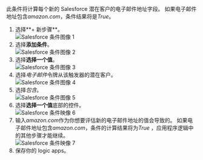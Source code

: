 此条件将计算每个新的 Salesforce 潜在客户的电子邮件地址字段。 如果电子邮件地址包含*amazon.com*，条件结果将是*True*。

1. 选择**+ 新步骤**。  
   ![Salesforce 条件图像 1](./media/connectors-create-api-salesforce/condition-1.png)   
2. 选择**添加条件**。    
   ![Salesforce 条件图像 2](./media/connectors-create-api-salesforce/condition-2.png)  
3. 选择**选择一个值**。    
   ![Salesforce 条件图像 3](./media/connectors-create-api-salesforce/condition-3.png)  
4. 选择*电子邮件*令牌从该触发器的潜在客户。    
   ![Salesforce 条件图像 4](./media/connectors-create-api-salesforce/condition-4.png)  
5. 选择*包含*。      
   ![Salesforce 条件图像 5](./media/connectors-create-api-salesforce/condition-5.png)  
6. 选择**选择一个值**底部的控件。     
   ![Salesforce 条件映像 6](./media/connectors-create-api-salesforce/condition-6.png)  
7. 输入*amazon.com*作为你想要评估新的电子邮件地址的值会导致的。 如果电子邮件地址包含*amazon.com*，条件的计算结果将为*True* ，应用程序逻辑中的其他步骤才能继续。    
   ![Salesforce 条件映像 7](./media/connectors-create-api-salesforce/condition-7.png)  
8. 保存你的 logic apps。  

